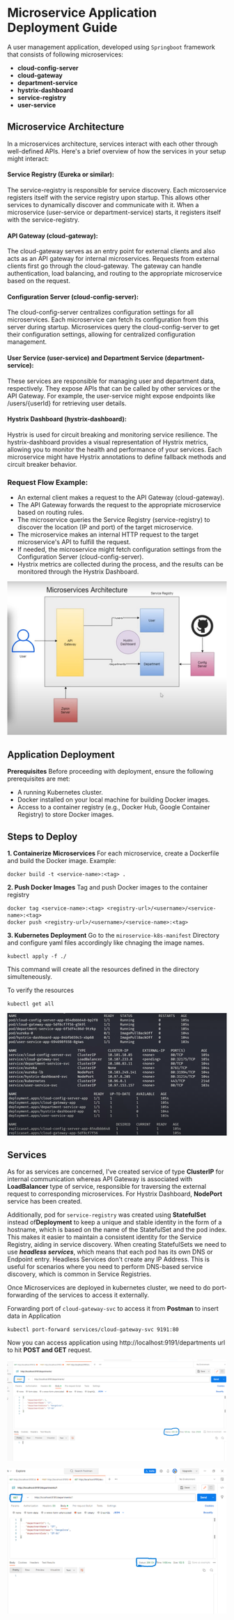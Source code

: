 # Microservice Application Deployment Guide

A user management application, developed using `Springboot` framework that consists of following microservices:
- **cloud-config-server**
- **cloud-gateway**
- **department-service**
- **hystrix-dashboard**
- **service-registry**
- **user-service**

## Microservice Architecture
In a microservices architecture, services interact with each other through well-defined APIs. Here's a brief overview of how the services in your setup might interact:

#### Service Registry (Eureka or similar):
The service-registry is responsible for service discovery. Each microservice registers itself with the service registry upon startup. This allows other services to dynamically discover and communicate with it.
When a microservice (user-service or department-service) starts, it registers itself with the service-registry.

#### API Gateway (cloud-gateway):
The cloud-gateway serves as an entry point for external clients and also acts as an API gateway for internal microservices.
Requests from external clients first go through the cloud-gateway. The gateway can handle authentication, load balancing, and routing to the appropriate microservice based on the request.

#### Configuration Server (cloud-config-server):
The cloud-config-server centralizes configuration settings for all microservices. Each microservice can fetch its configuration from this server during startup.
Microservices query the cloud-config-server to get their configuration settings, allowing for centralized configuration management.

#### User Service (user-service) and Department Service (department-service):
These services are responsible for managing user and department data, respectively.
They expose APIs that can be called by other services or the API Gateway.
For example, the user-service might expose endpoints like /users/{userId} for retrieving user details.

#### Hystrix Dashboard (hystrix-dashboard):
Hystrix is used for circuit breaking and monitoring service resilience.
The hystrix-dashboard provides a visual representation of Hystrix metrics, allowing you to monitor the health and performance of your services.
Each microservice might have Hystrix annotations to define fallback methods and circuit breaker behavior.

### Request Flow Example:
- An external client makes a request to the API Gateway (cloud-gateway).
- The API Gateway forwards the request to the appropriate microservice based on routing rules.
- The microservice queries the Service Registry (service-registry) to discover the location (IP and port) of the target microservice.
- The microservice makes an internal HTTP request to the target microservice's API to fulfill the request.
- If needed, the microservice might fetch configuration settings from the Configuration Server (cloud-config-server).
- Hystrix metrics are collected during the process, and the results can be monitored through the Hystrix Dashboard.

![Alt text](images/arch.png)

## Application Deployment

**Prerequisites**
Before proceeding with deployment, ensure the following prerequisites are met:

- A running Kubernetes cluster.
- Docker installed on your local machine for building Docker images.
- Access to a container registry (e.g., Docker Hub, Google Container Registry) to store Docker images.

## Steps to Deploy
**1. Containerize Microservices**
For each microservice, create a Dockerfile and build the Docker image. Example:
```
docker build -t <service-name>:<tag> .
```

**2. Push Docker Images**
Tag and push Docker images to the container registry
```
docker tag <service-name>:<tag> <registry-url>/<username>/<service-name>:<tag>
docker push <registry-url>/<username>/<service-name>:<tag>
```

**3. Kubernetes Deployment**
Go to the `miroservice-k8s-manifest` Directory and configure yaml files accordingly like chnaging the image names.
```
kubectl apply -f ./
```
This command will create all the resources defined in the directory simulteneously.

To verify the resources
```
kubectl get all
```
![Alt text](images/k8s.png)

## Services
As for as services are concerned, I've created service of type **ClusterIP** for internal communication whereas  API Gateway is associated with **LoadBalancer** type of service, responsible for traversing the external request to corresponding microservices. For Hystrix Dashboard, **NodePort** service has been created.

Additionally, pod for `service-registry` was created using **StatefulSet** instead of**Deployment** to keep a unique and stable identity in the form of a hostname, which is based on the name of the StatefulSet and the pod index. This makes it easier to maintain a consistent identity for the Service Registry, aiding in service discovery. When creating StatefulSets we need to use  ***headless services***, which means that each pod has its own DNS or Endpoint entry. Headless Services don't create any IP Address. This is useful for scenarios where you need to perform DNS-based service discovery, which is common in Service Registries.

Once Microservices are deployed in kubernetes cluster, we need to do port-forwarding of the services to access it externally.

Forwarding port of `cloud-gateway-svc` to access it from **Postman** to insert data in Application
```
kubectl port-forward services/cloud-gateway-svc 9191:80
```
Now you can access application using http://localhost:9191/departments url to hit **POST and GET** request.

![Alt text](images/post.png)

![Alt text](images/get.png)
